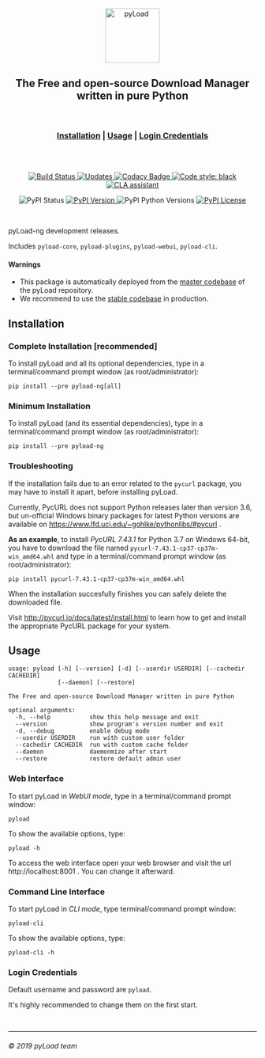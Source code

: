<br />
<p align="center">
  <a href="https://pyload.net">
    <img src="https://raw.githubusercontent.com/pyload/pyload/master/media/banner.png" alt="pyLoad" height="110" />
  </a>
</p>
<h2 align="center">The Free and open-source Download Manager written in pure Python</h2>
<br />
<h3 align="center"><a href="#installation">Installation</a> | <a href="#usage">Usage</a> | <a href="#login-credentials">Login Credentials</a></h3>
<br />
<br />
<p align="center">
  <a href="https://travis-ci.org/pyload/pyload">
    <img src="https://travis-ci.org/pyload/pyload.svg" alt="Build Status" />
  </a>
  <a href="https://pyup.io/repos/github/pyload/pyload/">
    <img src="https://pyup.io/repos/github/pyload/pyload/shield.svg" alt="Updates" />
  </a>
  <a class="badge-align" href="https://www.codacy.com/app/pyLoad/pyload?utm_source=github.com&amp;utm_medium=referral&amp;utm_content=pyload/pyload&amp;utm_campaign=Badge_Grade">
    <img src="https://api.codacy.com/project/badge/Grade/240a2201eee54680b1c34bf86a32abd0" alt="Codacy Badge" />
  </a>
  <a href="https://github.com/ambv/black">
    <img src="https://img.shields.io/badge/code%20style-black-000000.svg" alt="Code style: black" />
  </a>
  <a href="https://cla-assistant.io/pyload/pyload">
    <img src="https://cla-assistant.io/readme/badge/pyload/pyload" alt="CLA assistant" />
  </a>
</p>
<p align="center">
  <img src="https://img.shields.io/pypi/status/pyload-ng.svg" alt="PyPI Status" />
  <a href="https://pypi.python.org/pypi/pyload-ng">
    <img src="https://img.shields.io/pypi/v/pyload-ng.svg" alt="PyPI Version" />
  </a>
  <img src="https://img.shields.io/pypi/pyversions/pyload-ng.svg" alt="PyPI Python Versions" />
  <a href="https://github.com/pyload/pyload/blob/develop/LICENSE.md">
    <img src="https://img.shields.io/pypi/l/pyload-ng.svg" alt="PyPI License" />
  </a>
</p>
<br />

pyLoad-ng development releases.

Includes `pyload-core`, `pyload-plugins`, `pyload-webui`, `pyload-cli`.

#### Warnings

- This package is automatically deployed from the [master codebase](https://github.com/pyload/pyload/tree/master) of the pyLoad repository.
- We recommend to use the [stable codebase](https://github.com/pyload/pyload/tree/stable) in production.


Installation
------------

### Complete Installation [recommended]

To install pyLoad and all its optional dependencies,
type in a terminal/command prompt window (as root/administrator):

    pip install --pre pyload-ng[all]

### Minimum Installation

To install pyLoad (and its essential dependencies),
type in a terminal/command prompt window (as root/administrator):

    pip install --pre pyload-ng

### Troubleshooting

If the installation fails due to an error related to the `pycurl` package,
you may have to install it apart, before installing pyLoad.

Currently, PycURL does not support Python releases later than version 3.6,
but un-official Windows binary packages for latest Python versions are available
on https://www.lfd.uci.edu/~gohlke/pythonlibs/#pycurl .

**As an example**,
to install *PycURL 7.43.1* for Python 3.7 on Windows 64-bit, you have to
download the file named `pycurl-7.43.1-cp37-cp37m-win_amd64.whl`
and type in a terminal/command prompt window (as root/administrator):

    pip install pycurl-7.43.1-cp37-cp37m-win_amd64.whl

When the installation succesfully finishes you can safely delete the downloaded file.

Visit http://pycurl.io/docs/latest/install.html to learn how to get and install
the appropriate PycURL package for your system.


Usage
-----

    usage: pyload [-h] [--version] [-d] [--userdir USERDIR] [--cachedir CACHEDIR]
                  [--daemon] [--restore]

    The Free and open-source Download Manager written in pure Python

    optional arguments:
      -h, --help           show this help message and exit
      --version            show program's version number and exit
      -d, --debug          enable debug mode
      --userdir USERDIR    run with custom user folder
      --cachedir CACHEDIR  run with custom cache folder
      --daemon             daemonmize after start
      --restore            restore default admin user

### Web Interface

To start pyLoad in *WebUI mode*,
type in a terminal/command prompt window:

    pyload

To show the available options, type:

    pyload -h

To access the web interface open your web browser and visit the url http://localhost:8001 .
You can change it afterward.

### Command Line Interface

To start pyLoad in *CLI mode*,
type terminal/command prompt window:

    pyload-cli

To show the available options, type:

    pyload-cli -h

### Login Credentials

Default username and password are `pyload`.

It's highly recommended to change them on the first start.


<br />

-------------------------
###### © 2019 pyLoad team
